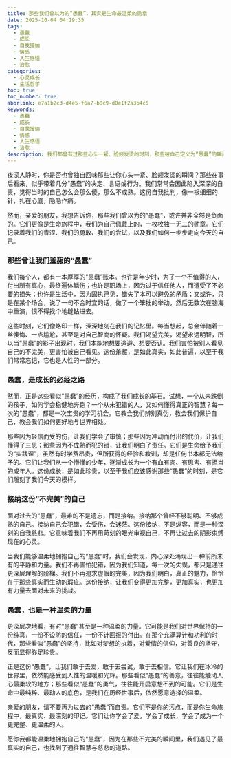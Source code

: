 ```yaml
---
title: 那些我们曾以为的“愚蠢”，其实是生命最温柔的勋章
date: 2025-10-04 04:19:35
tags:
  - 愚蠢
  - 成长
  - 自我接纳
  - 情感
  - 人生感悟
  - 治愈
categories:
  - 心灵成长
  - 生活哲学
toc: true
toc_number: true
abbrlink: e7a1b2c3-d4e5-f6a7-b8c9-d0e1f2a3b4c5
keywords:
  - 愚蠢
  - 成长
  - 自我接纳
  - 情感
  - 人生感悟
  - 治愈
description: 我们都曾有过那些心头一紧、脸颊发烫的时刻，那些被自己定义为“愚蠢”的瞬间。然而，当我们回望来时路，或许会发现，正是这些看似不完美的经历，雕刻了我们最真实的模样，也蕴藏着生命最深沉的智慧与温柔。这篇文章，是一份写给所有曾觉得自己“愚蠢”的人的慰藉，愿我们都能在接纳中，找到前行的力量。
---
```


夜深人静时，你是否也曾独自回味那些让你心头一紧、脸颊发烫的瞬间？那些在事后看来，似乎带着几分“愚蠢”的决定、言语或行为。我们常常会因此陷入深深的自责，觉得当时的自己怎么会那么傻，那么不成熟。这份自我批判，像一根细细的针，扎在心底，隐隐作痛。

然而，亲爱的朋友，我想告诉你，那些我们曾以为的“愚蠢”，或许并非全然是负面的。它们更像是生命旅程中，我们为自己佩戴上的，一枚枚独一无二的勋章。它们记录着我们的青涩、我们的勇敢、我们的尝试，以及我们如何一步步走向今天的自己。

### 那些曾让我们羞赧的“愚蠢”

我们每个人，都有一本厚厚的“愚蠢”账本。也许是年少时，为了一个不值得的人，付出所有真心，最终遍体鳞伤；也许是职场上，因为过于信任他人，而遭受了不必要的损失；也许是生活中，因为固执己见，错失了本可以避免的矛盾；又或许，只是在某个场合，说了一句不合时宜的话，做了一个笨拙的举动，然后无数次在脑海中重演，恨不得找个地缝钻进去。

这些时刻，它们像烙印一样，深深地刻在我们的记忆里。每当想起，总会伴随着一丝懊悔、一点尴尬，甚至是对自己智商的怀疑。我们渴望完美，渴望永远明智，所以当“愚蠢”的影子出现时，我们本能地想要逃避、想要否认。我们害怕被别人看见自己的不完美，更害怕被自己看见。这份羞赧，是如此真实，如此普遍，以至于我们常常忘记，它也是人性的一部分。

### 愚蠢，是成长的必经之路

然而，正是这些看似“愚蠢”的经历，构成了我们成长的基石。试想，一个从未跌倒的孩子，如何学会稳健地奔跑？一个从未犯错的人，又如何懂得真正的智慧？每一次的“愚蠢”，都是一次宝贵的学习机会。它教会我们辨别真伪，教会我们保护自己，教会我们如何更好地与世界相处。

那些因为轻信而受的伤，让我们学会了审慎；那些因为冲动而付出的代价，让我们懂得了三思；那些因为不成熟而犯的错，让我们明白了责任。它们是生命给予我们的“实践课”，虽然有时学费昂贵，但所获得的经验和教训，却是任何书本都无法给予的。它们让我们从一个懵懂的少年，逐渐成长为一个有血有肉、有思考、有担当的成年人。这份成长，是如此珍贵，以至于我们应该感谢那些“愚蠢”的时刻，是它们雕刻了我们今天的模样。

### 接纳这份“不完美”的自己

面对过去的“愚蠢”，最难的不是遗忘，而是接纳。接纳那个曾经不够聪明、不够成熟的自己。接纳自己会犯错，会受伤，会迷茫。这份接纳，不是纵容，而是一种深刻的自我慈悲。它意味着我们不再用苛刻的眼光审视自己，不再让过去的阴影束缚现在的心灵。

当我们能够温柔地拥抱自己的“愚蠢”时，我们会发现，内心深处涌现出一种前所未有的平静和力量。我们不再害怕犯错，因为我们知道，每一次的失误，都只是通往更深层理解的阶梯。我们不再追求虚假的完美，因为我们明白，真正的魅力，恰恰在于那些真实而生动的瑕疵。这份接纳，让我们变得更加完整，更加真实，也更加有力量去面对未来的挑战。

### 愚蠢，也是一种温柔的力量

更深层次地看，有时“愚蠢”甚至是一种温柔的力量。它可能是我们对世界保持的一份纯真，一份不设防的信任，一份不计回报的付出。在那个充满算计和功利的时代，那些看似“愚蠢”的坚持，比如对梦想的执着，对爱情的信仰，对善良的坚守，反而显得弥足珍贵。

正是这份“愚蠢”，让我们敢于去爱，敢于去尝试，敢于去相信。它让我们在冰冷的世界里，依然能感受到人性的温暖和光辉。那些看似“愚蠢”的善意，往往能触动人心最柔软的地方；那些看似“愚蠢”的勇气，往往能开启意想不到的可能。它们是生命中最纯粹、最动人的底色，是我们在历经世事后，依然愿意选择的温柔。

亲爱的朋友，请不要再为过去的“愚蠢”而自责。它们不是你的污点，而是你生命旅程中，最真实、最深刻的印记。它们让你学会了爱，学会了成长，学会了成为一个更完整、更温柔的人。

愿你我都能温柔地拥抱自己的“愚蠢”，因为在那些不完美的瞬间里，我们遇见了最真实的自己，也找到了通往智慧与慈悲的道路。